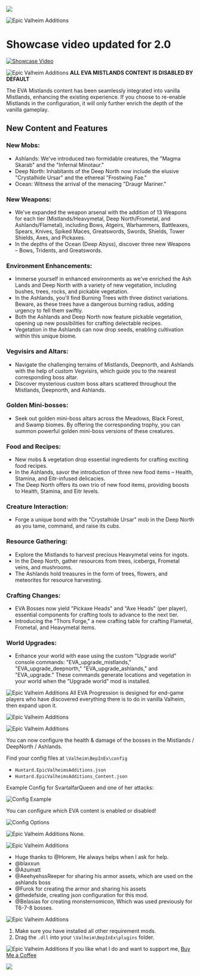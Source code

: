 ![](https://i.imgur.com/lL5QSZc.png)

![Epic Valheim Additions](https://i.imgur.com/9wBIvSa.png)
# Showcase video updated for 2.0
[![Showcase Video](https://i.imgur.com/WSM2fHu.png)](https://www.youtube.com/watch?v=BIsUTByDdnU)

![Epic Valheim Additions](https://i.imgur.com/ZFbsbQk.png)
**ALL EVA MISTLANDS CONTENT IS DISABLED BY DEFAULT**

The EVA Mistlands content has been seamlessly integrated into vanilla Mistlands, enhancing the existing experience. If you choose to re-enable Mistlands in the configuration, it will only further enrich the depth of the vanilla gameplay.

## New Content and Features

### New Mobs:
- Ashlands: We've introduced two formidable creatures, the "Magma Skarab" and the "Infernal Minotaur."
- Deep North: Inhabitants of the Deep North now include the elusive "Crystalhide Ursar" and the ethereal "Frostwing Fae."
- Ocean: Witness the arrival of the menacing "Draugr Mariner."

### New Weapons:
- We've expanded the weapon arsenal with the addition of 13 Weapons for each tier (Mistlands/Heavymetal, Deep North/Frometal, and Ashlands/Flametal), including Bows, Atgeirs, Warhammers, Battleaxes, Spears, Knives, Spiked Maces, Greatswords, Swords, Shields, Tower Shields, Axes, and Pickaxes.
- In the depths of the Ocean (Deep Abyss), discover three new Weapons – Bows, Tridents, and Greatswords.

### Environment Enhancements:
- Immerse yourself in enhanced environments as we've enriched the Ash Lands and Deep North with a variety of new vegetation, including bushes, trees, rocks, and pickable vegetation.
- In the Ashlands, you'll find Burning Trees with three distinct variations. Beware, as these trees have a dangerous burning radius, adding urgency to fell them swiftly.
- Both the Ashlands and Deep North now feature pickable vegetation, opening up new possibilities for crafting delectable recipes.
- Vegetation in the Ashlands can now drop seeds, enabling cultivation within this unique biome.

### Vegvisirs and Altars:
- Navigate the challenging terrains of Mistlands, Deepnorth, and Ashlands with the help of custom Vegvisirs, which guide you to the nearest corresponding boss altar.
- Discover mysterious custom boss altars scattered throughout the Mistlands, Deepnorth, and Ashlands.

### Golden Mini-bosses:
- Seek out golden mini-boss altars across the Meadows, Black Forest, and Swamp biomes. By offering the corresponding trophy, you can summon powerful golden mini-boss versions of these creatures.

### Food and Recipes:
- New mobs & vegetation drop essential ingredients for crafting exciting food recipes.
- In the Ashlands, savor the introduction of three new food items – Health, Stamina, and Eitr-infused delicacies.
- The Deep North offers its own trio of new food items, providing boosts to Health, Stamina, and Eitr levels.

### Creature Interaction:
- Forge a unique bond with the "Crystalhide Ursar" mob in the Deep North as you tame, command, and raise its cubs.

### Resource Gathering:
- Explore the Mistlands to harvest precious Heavymetal veins for ingots.
- In the Deep North, gather resources from trees, icebergs, Frometal veins, and mushrooms.
- The Ashlands hold treasures in the form of trees, flowers, and meteorites for resource harvesting.

### Crafting Changes:
- EVA Bosses now yield "Pickaxe Heads" and "Axe Heads" (per player), essential components for crafting tools to advance to the next tier.
- Introducing the "Thors Forge," a new crafting table for crafting Flametal, Frometal, and Heavymetal items.

### World Upgrades:
- Enhance your world with ease using the custom "Upgrade world" console commands: "EVA_upgrade_mistlands," "EVA_upgrade_deepnorth," "EVA_upgrade_ashlands," and "EVA_upgrade." These commands generate locations and vegetation in your world when the "Upgrade world" mod is installed.

![Epic Valheim Additions](https://i.imgur.com/Vw17IRf.png)
All EVA Progression is designed for end-game players who have discovered everything there is to do in vanilla Valheim, then expand upon it.

![Epic Valheim Additions](https://i.imgur.com/vSlCRiS.png)

![Epic Valheim Additions](https://i.imgur.com/dsMveIR.png)

You can now configure the health & damage of the bosses in the Mistlands / DeepNorth / Ashlands.

Find your config files at `\Valheim\BepInEx\config`
- `Huntard.EpicValheimsAdditions.json`
- `Huntard.EpicValheimsAdditions_Content.json`

Example Config for SvartalfarQueen and one of her attacks:

![Config Example](https://i.imgur.com/im7mcjH.png)

You can configure which EVA content is enabled or disabled!

![Config Options](https://i.imgur.com/lsRIS1U.png)

![Epic Valheim Additions](https://i.imgur.com/UT3E1k1.png)
None.

![Epic Valheim Additions](https://i.imgur.com/ARkYmyw.png)
- Huge thanks to @Horem, He always helps when I ask for help.
- @blaxxun
- @Azumatt
- @AeehyehssReeper for sharing his armor assets, which are used on the ashlands boss
- @Furok for creating the armor and sharing his assets
- @thedefside, creating json configuration for this mod.
- @Belasias for creating monsternomicon, Which was used previously for T6-7-8 bosses.

![Epic Valheim Additions](https://i.imgur.com/4A9P0i1.png)
1. Make sure you have installed all other requirement mods.
2. Drag the `.dll` into your `\Valheim\BepInEx\plugins` folder.

![Epic Valheim Additions](https://i.imgur.com/MGdN1h0.png)
If you like what I do and want to support me, [Buy Me a Coffee](https://www.buymeacoffee.com/Huntard)

[![](https://i.imgur.com/d5IpNXJ.png)](https://www.buymeacoffee.com/Huntard)
